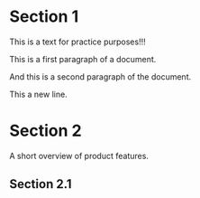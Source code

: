 # Section 1

This is a text for practice purposes!!!

This is a first paragraph of a document.

And this is a second paragraph of the document.

This a new line.

# Section 2

A short overview of product features.

## Section 2.1

